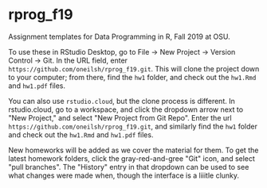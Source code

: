 # rprog_f19

Assignment templates for Data Programming in R, Fall 2019 at OSU. 

To use these in RStudio Desktop, go to File -> New Project -> Version Control -> Git. In the URL field, enter `https://github.com/oneilsh/rprog_f19.git`. This will clone the project down to your computer; from there, find the `hw1` folder, and check out the `hw1.Rmd` and `hw1.pdf` files. 

You can also use `rstudio.cloud`, but the clone process is different. In rstudio.cloud, go to a workspace, and click the dropdown arrow next to "New Project," and select "New Project from Git Repo". Enter the url  `https://github.com/oneilsh/rprog_f19.git`, and similarly find the `hw1` folder and check out the `hw1.Rmd` and `hw1.pdf` files. 

New homeworks will be added as we cover the material for them. To get the latest homework folders, click the gray-red-and-gree "Git" icon, and select "pull branches". The "History" entry in that dropdown can be used to see what changes were made when, though the interface is a liiitle clunky.
